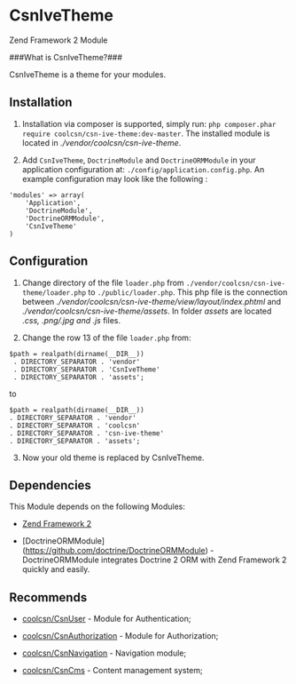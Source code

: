 CsnIveTheme
===========
Zend Framework 2 Module

###What is CsnIveTheme?###

CsnIveTheme is a theme for your modules.

Installation
------------
1. Installation via composer is supported, simply run: `php composer.phar require coolcsn/csn-ive-theme:dev-master`. The installed module is located in *./vendor/coolcsn/csn-ive-theme*.

2. Add `CsnIveTheme`, `DoctrineModule` and `DoctrineORMModule` in your application configuration at: `./config/application.config.php`. An example configuration may look like the following :

```
'modules' => array(
    'Application',
    'DoctrineModule',
    'DoctrineORMModule',
    'CsnIveTheme'
)
```

Configuration
-------------
1. Change directory of the file `loader.php` from `./vendor/coolcsn/csn-ive-theme/loader.php` to `./public/loader.php`. This php file is the connection between *./vendor/coolcsn/csn-ive-theme/view/layout/index.phtml* and *./vendor/coolcsn/csn-ive-theme/assets*. In folder *assets* are located *.css, .png/.jpg and .js* files.

2. Change the row 13 of the file `loader.php` from:

```
$path = realpath(dirname(__DIR__))
 . DIRECTORY_SEPARATOR . 'vendor'
 . DIRECTORY_SEPARATOR . 'CsnIveTheme'
 . DIRECTORY_SEPARATOR . 'assets'; 
```

to
 
 ```
 $path = realpath(dirname(__DIR__)) 
 . DIRECTORY_SEPARATOR . 'vendor' 
 . DIRECTORY_SEPARATOR . 'coolcsn' 
 . DIRECTORY_SEPARATOR . 'csn-ive-theme' 
 . DIRECTORY_SEPARATOR . 'assets';
 ```

3. Now your old theme is replaced by CsnIveTheme.

Dependencies
------------

This Module depends on the following Modules:

 - [Zend Framework 2](https://github.com/zendframework/zf2) 

 - [DoctrineORMModule] (https://github.com/doctrine/DoctrineORMModule) - DoctrineORMModule integrates Doctrine 2 ORM with Zend Framework 2 quickly and easily.

Recommends
----------
- [coolcsn/CsnUser](https://github.com/coolcsn/CsnUser) - Module for Authentication;

- [coolcsn/CsnAuthorization](https://github.com/coolcsn/CsnAuthorization) - Module for Authorization;
 
- [coolcsn/CsnNavigation](https://github.com/coolcsn/CsnNavigation) - Navigation module;
 
- [coolcsn/CsnCms](https://github.com/coolcsn/CsnCms) - Content management system;
